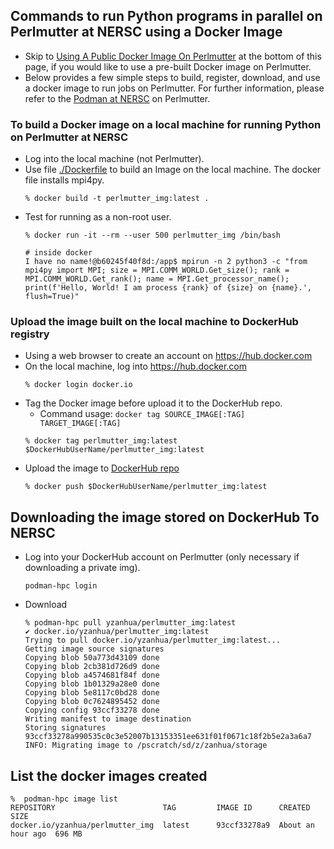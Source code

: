 ## Commands to run Python programs in parallel on Perlmutter at NERSC using a Docker Image

* Skip to [Using A Public Docker Image On Perlmutter](#using-a-public-docker-image-on-Perlmutter)
  at the bottom of this page, if you would like to use a pre-built Docker image on Perlmutter.
* Below provides a few simple steps to build, register, download, and use a docker image
  to run jobs on Perlmutter. For further information, please refer to the
  [Podman at NERSC](https://docs.nersc.gov/development/podman-hpc/overview/) on Perlmutter.

### To build a Docker image on a local machine for running Python on Perlmutter at NERSC
* Log into the local machine (not Perlmutter).
* Use file [./Dockerfile](Dockerfile) to build an Image on the local machine. The docker file installs mpi4py.
  ```
  % docker build -t perlmutter_img:latest .
  ```
* Test for running as a non-root user.
  ```
  % docker run -it --rm --user 500 perlmutter_img /bin/bash

  # inside docker
  I have no name!@b60245f40f8d:/app$ mpirun -n 2 python3 -c "from mpi4py import MPI; size = MPI.COMM_WORLD.Get_size(); rank = MPI.COMM_WORLD.Get_rank(); name = MPI.Get_processor_name(); print(f'Hello, World! I am process {rank} of {size} on {name}.', flush=True)"
  ```

### Upload the image built on the local machine to DockerHub registry
* Using a web browser to create an account on https://hub.docker.com
* On the local machine, log into https://hub.docker.com
  ```
  % docker login docker.io
  ```
* Tag the Docker image before upload it to the DockerHub repo.
  + Command usage: `docker tag SOURCE_IMAGE[:TAG] TARGET_IMAGE[:TAG]`
  ```
  % docker tag perlmutter_img:latest $DockerHubUserName/perlmutter_img:latest
  ```
* Upload the image to [DockerHub repo](https://hub.docker.com/repositories)
  ```
  % docker push $DockerHubUserName/perlmutter_img:latest
  ```


## Downloading the image stored on DockerHub To NERSC
  + Log into your DockerHub account on Perlmutter (only necessary if downloading a private img).
    ```
    podman-hpc login
    ```

  + Download
    ```
    % podman-hpc pull yzanhua/perlmutter_img:latest
    ✔ docker.io/yzanhua/perlmutter_img:latest
    Trying to pull docker.io/yzanhua/perlmutter_img:latest...
    Getting image source signatures
    Copying blob 50a773d43109 done
    Copying blob 2cb381d726d9 done
    Copying blob a4574681f84f done
    Copying blob 1b01329a28e0 done
    Copying blob 5e8117c0bd28 done
    Copying blob 0c7624895452 done
    Copying config 93ccf33278 done
    Writing manifest to image destination
    Storing signatures
    93ccf33278a990535c0c3e52007b13153351ee631f01f0671c18f2b5e2a3a6a7
    INFO: Migrating image to /pscratch/sd/z/zanhua/storage
    ```

## List the docker images created
  ```
  %  podman-hpc image list
  REPOSITORY                        TAG         IMAGE ID      CREATED            SIZE
  docker.io/yzanhua/perlmutter_img  latest      93ccf33278a9  About an hour ago  696 MB
  ```

